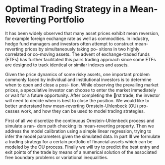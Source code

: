 # Optimal Trading Strategy in a Mean-Reverting Portfolio

It has been widely observed that many asset prices exhibit mean reversion, for example
foreign exchange rate as well as commodities. In industry, hedge fund managers and
investors often attempt to construct mean-reverting prices by simultaneously taking po-
sitions in two highly correlated or co-moving assets. The advent of exchange-traded funds
(ETFs) has further facilitated this pairs trading approach since some ETFs are designed
to track identical or similar indexes and assets.

Given the price dynamics of some risky assets, one important problem commonly faced
by individual and institutional investors is to determine when to open and close a posi-
tion. While observing the prevailing market prices, a speculative investor can choose to
enter the market immediately or wait for a future opportunity. After completing the rst
trade, the investor will need to decide when is best to close the position.
We would like to better understand how mean-reverting Ornstein-Uhlenbeck (OU) pro-
cesses work, and how they can be used to model trading strategies.

First of all we discretize the continuous Ornstein-Uhlenbeck process and simulate a ran-
dom path checking its mean-reverting property. Then we address the model calibration
using a simple linear regression, trying to infer the model parameters given the simulated
data. In part III we formulate a trading strategy for a certain portfolio of financial assets
which can be modeled by the OU process. Finally we will try to predict the best entry and
exit points of the trade by means of a numerical solution of the associated free boundary
problems or variational inequalities.
